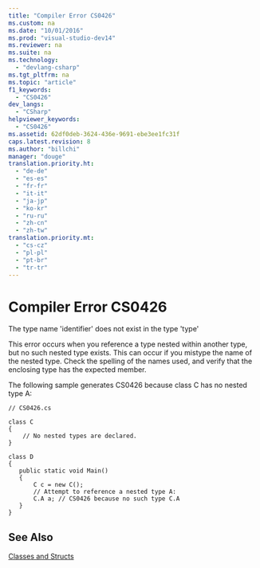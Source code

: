 ```yaml
---
title: "Compiler Error CS0426"
ms.custom: na
ms.date: "10/01/2016"
ms.prod: "visual-studio-dev14"
ms.reviewer: na
ms.suite: na
ms.technology: 
  - "devlang-csharp"
ms.tgt_pltfrm: na
ms.topic: "article"
f1_keywords: 
  - "CS0426"
dev_langs: 
  - "CSharp"
helpviewer_keywords: 
  - "CS0426"
ms.assetid: 62df0deb-3624-436e-9691-ebe3ee1fc31f
caps.latest.revision: 8
ms.author: "billchi"
manager: "douge"
translation.priority.ht: 
  - "de-de"
  - "es-es"
  - "fr-fr"
  - "it-it"
  - "ja-jp"
  - "ko-kr"
  - "ru-ru"
  - "zh-cn"
  - "zh-tw"
translation.priority.mt: 
  - "cs-cz"
  - "pl-pl"
  - "pt-br"
  - "tr-tr"
---
```

# Compiler Error CS0426
The type name 'identifier' does not exist in the type 'type'  
  
 This error occurs when you reference a type nested within another type, but no such nested type exists. This can occur if you mistype the name of the nested type. Check the spelling of the names used, and verify that the enclosing type has the expected member.  
  
 The following sample generates CS0426 because class C has no nested type A:  
  
```  
// CS0426.cs  
  
class C  
{  
    // No nested types are declared.     
}  
  
class D  
{  
   public static void Main()  
   {  
       C c = new C();  
       // Attempt to reference a nested type A:  
       C.A a; // CS0426 because no such type C.A  
   }  
}  
```  
  
## See Also  
 [Classes and Structs](../Topic/Classes%20and%20Structs%20\(C%23%20Programming%20Guide\).md)